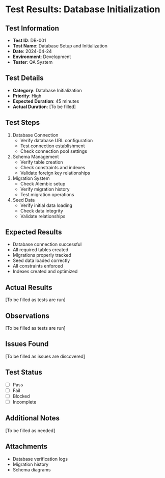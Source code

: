 # Test Results: Database Initialization

## Test Information
- **Test ID**: DB-001
- **Test Name**: Database Setup and Initialization
- **Date**: 2024-04-24
- **Environment**: Development
- **Tester**: QA System

## Test Details
- **Category**: Database Initialization
- **Priority**: High
- **Expected Duration**: 45 minutes
- **Actual Duration**: [To be filled]

## Test Steps
1. Database Connection
   - Verify database URL configuration
   - Test connection establishment
   - Check connection pool settings
2. Schema Management
   - Verify table creation
   - Check constraints and indexes
   - Validate foreign key relationships
3. Migration System
   - Check Alembic setup
   - Verify migration history
   - Test migration operations
4. Seed Data
   - Verify initial data loading
   - Check data integrity
   - Validate relationships

## Expected Results
- Database connection successful
- All required tables created
- Migrations properly tracked
- Seed data loaded correctly
- All constraints enforced
- Indexes created and optimized

## Actual Results
[To be filled as tests are run]

## Observations
[To be filled as tests are run]

## Issues Found
[To be filled as issues are discovered]

## Test Status
- [ ] Pass
- [ ] Fail
- [ ] Blocked
- [ ] Incomplete

## Additional Notes
[To be filled as needed]

## Attachments
- Database verification logs
- Migration history
- Schema diagrams 